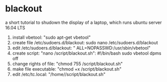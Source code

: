 # blackout
a short tutorial to shudown the display of a laptop, which runs ubuntu server 16.04 LTS 

1. install vbetool: "sudo apt-get vbetool"
2. create file /etc/sudoers.d/blackout: sudo nano /etc/sudoers.d/blackout
3. edit /etc/sudoers.d/blackout: "<USERNAME> ALL=NOPASSWD:/usr/sbin/vbetool"
4. create script: "nano /script/blackout.sh":
    #!/bin/bash
    sudo vbetool dpms off
5. change rights of file: "chmod 755 /script/blackout.sh"
6. make file executable: "chmod +x /script/blackout.sh"
7. edit /etc/tc.local: "/home/<USERENAME>/script/blackout.sh"
